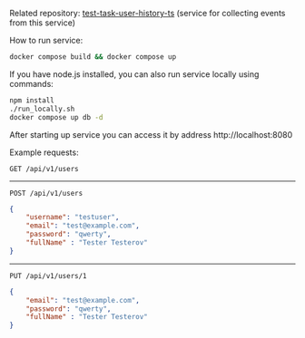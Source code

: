 Related repository: [test-task-user-history-ts](https://github.com/anton-yak/test-task-user-history-ts) (service for collecting events from this service)

How to run service:
```bash
docker compose build && docker compose up
```

If you have node.js installed, you can also run service locally using commands:
```bash
npm install
./run_locally.sh
docker compose up db -d
```

After starting up service you can access it by address http://localhost:8080

Example requests:

`GET /api/v1/users`
___
`POST /api/v1/users`
```json
{
    "username": "testuser",
    "email": "test@example.com",
    "password": "qwerty",
    "fullName" : "Tester Testerov"
}
```
___
`PUT /api/v1/users/1`
```json
{
    "email": "test@example.com",
    "password": "qwerty",
    "fullName" : "Tester Testerov"
}
```
